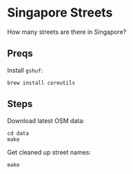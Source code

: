 # Singapore Streets

How many streets are there in Singapore? 

## Preqs

Install `gshuf`:

```
brew install coreutils
```

## Steps

Download latest OSM data:

```
cd data
make
```

Get cleaned up street names:

```
make
```